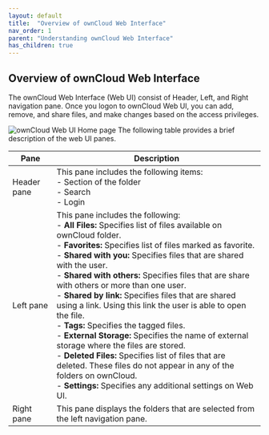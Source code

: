 ```yaml
---
layout: default
title:  "Overview of ownCloud Web Interface"
nav_order: 1
parent: "Understanding ownCloud Web Interface" 
has_children: true
---
```



## Overview of ownCloud Web Interface

The ownCloud Web Interface (Web UI) consist of Header, Left, and Right navigation pane.
Once you logon to ownCloud Web UI, you can add, remove, and share files, and make changes based on the access privileges.

![ownCloud Web UI Home page](/_posts/images/ownCloud-Web-UI-Home-page)
The following table provides a brief description of the web UI panes.

|Pane|Description|
|---	|---	|
|Header pane|This pane includes the following items: <br> - Section of the folder <br> - Search <br> - Login <br>|
|Left pane|This pane includes the following: <br> - **All Files:** Specifies list of files available on ownCloud folder.<br> - **Favorites:** Specifies list of files marked as favorite.<br> - **Shared with you:** Specifies files that are shared with the user.<br> - **Shared with others:** Specifies files that are share with others or more than one user. <br> - **Shared by link:** Specifies files that are shared using a link. Using this link the user is able to open the file.<br> - **Tags:** Specifies the tagged files.<br> - **External Storage:** Specifies the name of external storage where the files are stored.<br> - **Deleted Files:** Specifies list of files that are deleted. These files do not appear in any of the folders on ownCloud.<br> - **Settings:** Specifies any additional settings on Web UI.<br>|
|Right pane|This pane displays the folders that are selected from the left navigation pane.|








